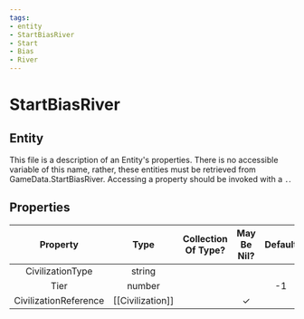 ```yaml
---
tags:
- entity
- StartBiasRiver
- Start
- Bias
- River
---
```

# StartBiasRiver
## Entity
This file is a description of an Entity's properties. There is no accessible variable of this name, rather, these entities must be retrieved from GameData.StartBiasRiver. Accessing a property should be invoked with a `.`.
## Properties
|	Property	|	Type	|	Collection Of Type?	|	May Be Nil?	|	Default	|	References	|	Key	|	Notes	|
|	:-:	|	:-:	|	:-:	|	:-:	|	:-:	|	:-:	|	:-:	|	-:	|
|	CivilizationType	|	string	|		|		|		|	[[Civilization]].CivilizationType	|	✓	|	|
|	Tier	|	number	|		|		|	-1	|		|		|	|
|	CivilizationReference	|	[[Civilization]]	|		|	✓	|		|		|		|	|
